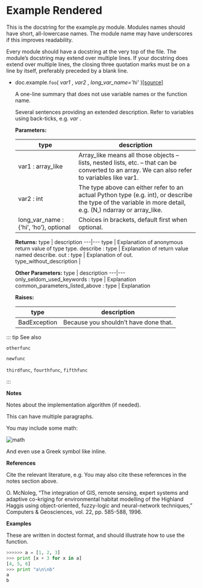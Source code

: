 # Example Rendered

This is the docstring for the example.py module.  Modules names should
have short, all-lowercase names.  The module name may have underscores if
this improves readability.

Every module should have a docstring at the very top of the file.  The
module’s docstring may extend over multiple lines.  If your docstring does
extend over multiple lines, the closing three quotation marks must be on
a line by itself, preferably preceded by a blank line.

- doc.example.``foo``( *var1* ,  *var2* ,  *long_var_name='hi'* )[[source]](https://github.com/numpy/numpy/blob/master/numpy/../../../../../doc/sphinxext/doc/example.py#L37-L123)

    A one-line summary that does not use variable names or the function name.

    Several sentences providing an extended description. Refer to variables using back-ticks, e.g.  *var* .

    **Parameters:**

    type | description
    ---|---
    var1 : array_like | Array_like means all those objects – lists, nested lists, etc. – that can be converted to an array. We can also refer to variables like var1.
    var2 : int | The type above can either refer to an actual Python type (e.g. int), or describe the type of the variable in more detail, e.g. (N,) ndarray or array_like.
    long_var_name : {‘hi’, ‘ho’}, optional | Choices in brackets, default first when optional.

    **Returns:**
    type | description
    ---|---
    type | Explanation of anonymous return value of type type.
    describe : type | Explanation of return value named describe.
    out : type | Explanation of out.
    type_without_description | 

    **Other Parameters:**
    type | description
    ---|---
    only_seldom_used_keywords : type | Explanation
    common_parameters_listed_above : type | Explanation

    **Raises:**

    type | description
    ---|---
    BadException | Because you shouldn’t have done that.

::: tip See also

``otherfunc``

``newfunc``

``thirdfunc``, ``fourthfunc``, ``fifthfunc``

:::

**Notes**

Notes about the implementation algorithm (if needed).

This can have multiple paragraphs.

You may include some math:

![math](/static/images/math/003f271cc4b6ba7e6fb8c6b30c851c95ea8038ba.svg)

And even use a Greek symbol like  inline.

**References**

Cite the relevant literature, e.g. You may also cite these
references in the notes section above.

O. McNoleg, “The integration of GIS, remote sensing, expert systems and adaptive co-kriging for environmental habitat modelling of the Highland Haggis using object-oriented, fuzzy-logic and neural-network techniques,” Computers & Geosciences, vol. 22, pp. 585-588, 1996.

**Examples**

These are written in doctest format, and should illustrate how to use the function.

``` python
>>>>>> a = [1, 2, 3]
>>> print [x + 3 for x in a]
[4, 5, 6]
>>> print "a\n\nb"
a
b
```
